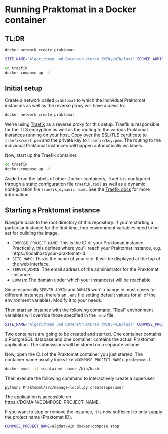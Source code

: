 # Running Praktomat in a Docker container

## TL;DR

```bash
docker network create praktomat

SITE_NAME="Algorithmen und Datenstrukturen (WIN\/WINplus)" SERVER_ADMIN="hannes.braun@hs-offenburg.de" DOMAIN="progcheck.emi.hs-offenburg.de" COMPOSE_PROJECT_NAME=algdat-win docker-compose up -d

cd traefik
docker-compose up -d
```

## Initial setup

Create a network called `praktomat` to which the individual Praktomat instances as well as the reverse proxy will have access to.

```bash
docker network create praktomat
```

We're using [Traefik](https://github.com/traefik/traefik) as a reverse proxy for this setup. Traefik is responsible for the TLS encryption as well as the routing to the various Praktomat instances running on your host. 
Copy over the SSL/TLS certificate to `traefik/cert.pem` and the private key to `traefik/key.pem`. The routing to the individual Praktomat instances will happen automatically via labels.

Now, start up the Traefik container.
```bash
cd traefik
docker-compose up -d
```

Aside from the labels of other Docker containers, Traefik is configured through a static configuration file `traefik.toml` as well as a dynamic configuration file `traefik_dynamic.toml`. See the [Traefik docs](https://doc.traefik.io/traefik/) for more information.

## Starting a Praktomat instance

Navigate back to the root directory of this repository. If you're starting a particular instance for the first time, four environment variables need to be set for building the image.

- `COMPOSE_PROJECT_NAME`: This is the ID of your Praktomat instance. Practically, this defines where you'll reach your Praktomat instance, e.g. https://localhost/your-praktomat-id.
- `SITE_NAME`: This is the name of your site. It will be displayed at the top of the web interface.
- `SERVER_ADMIN`: The email address of the administrator for the Praktomat instance
- `DOMAIN`: The domain under which your instance(s) will be reachable

Since especially `SERVER_ADMIN` and `DOMAIN` won't change in most cases for different instances, there's an `.env` file setting default values for all of the environment variables. Modify it to your needs.

Then start an instance with the following command. "Real" environment variables will override those specified in the `.env` file.

```bash
SITE_NAME="Algorithmen und Datenstrukturen (WIN\/WINplus)" COMPOSE_PROJECT_NAME=algdat-win docker-compose up -d
```

Two containers are going to be created and started. One container contains a PostgreSQL database and one container contains the actual Praktomat application. The submissions will be stored on a separate volume.

Now, open the CLI of the Praktomat container you just started. The container name usually looks like `<COMPOSE_PROJECT_NAME>-praktomat-1`.

```bash
docker exec -it <container name> /bin/bash
```

Then execute the following command to interactively create a superuser:

```bash
python3 Praktomat/src/manage-local.py createsuperuser
```

The application is accessible on https://DOMAIN/COMPOSE_PROJECT_NAME.

If you want to stop or remove the instance, it is now sufficient to only supply the project name (Praktomat ID).

```bash
COMPOSE_PROJECT_NAME=algdat-win docker-compose stop
```
